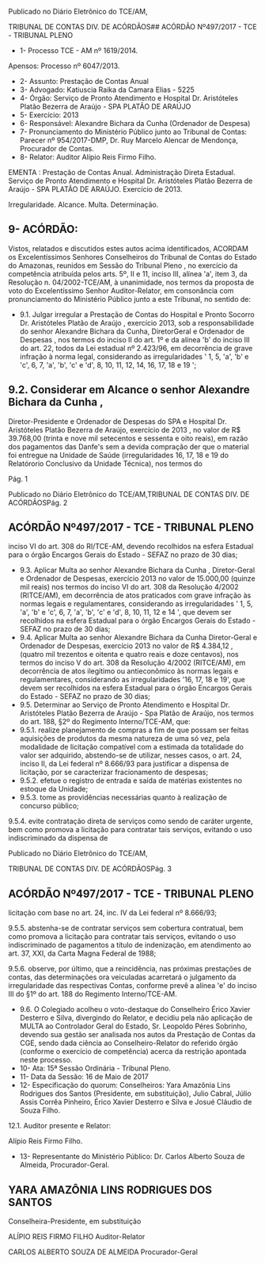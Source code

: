 Publicado  no  Diário Eletrônico do TCE/AM,

TRIBUNAL DE CONTAS DIV. DE  ACÓRDÃOS## ACÓRDÃO Nº497/2017 - TCE - TRIBUNAL PLENO

- 1- Processo TCE - AM nº 1619/2014.

Apensos: Processo nº  6047/2013.

- 2- Assunto: Prestação de Contas Anual
- 3- Advogado: Katiuscia Raika da Camara Elias - 5225
- 4- Órgão: Serviço  de  Pronto  Atendimento  e  Hospital  Dr.  Aristóteles  Platão  Bezerra  de Araújo - SPA PLATÃO DE ARAÚJO
- 5- Exercício: 2013
- 6- Responsável: Alexandre Bichara da Cunha (Ordenador de Despesa)
- 7- Pronunciamento  do Ministério  Público  junto  ao Tribunal  de Contas: Parecer  nº 954/2017-DMP, Dr. Ruy Marcelo Alencar de Mendonça, Procurador de Contas.
- 8- Relator: Auditor Alípio Reis Firmo Filho.

EMENTA : Prestação de Contas Anual. Administração  Direta  Estadual.  Serviço  de  Pronto Atendimento e Hospital Dr. Aristóteles Platão Bezerra  de  Araújo  -  SPA  PLATÃO  DE  ARAÚJO. Exercício de 2013.

Irregularidade. Alcance. Multa. Determinação.

## 9- ACÓRDÃO:

Vistos, relatados e discutidos estes autos acima identificados, ACORDAM os Excelentíssimos Senhores Conselheiros do Tribunal de Contas do Estado do Amazonas, reunidos em Sessão do Tribunal Pleno , no exercício da competência atribuída pelos arts. 5º, II e 11, inciso III, alínea 'a', item 3, da Resolução n. 04/2002-TCE/AM, à unanimidade, nos termos da proposta de voto do Excelentíssimo Senhor Auditor-Relator, em consonância com pronunciamento do Ministério Público junto a este Tribunal, no sentido de:

- 9.1. Julgar irregular a Prestação de Contas do Hospital e Pronto Socorro Dr. Aristóteles Platão de Araújo , exercício 2013, sob a responsabilidade  do  senhor Alexandre  Bichara  da  Cunha, DiretorGeral e Ordenador de Despesas , nos termos do inciso II do art. 1º e da alínea 'b' do inciso III do art. 22, todos da Lei estadual nº 2.423/96, em  decorrência  de  grave  infração  à  norma  legal,  considerando  as irregularidades ' 1, 5, 'a', 'b' e 'c', 6, 7, 'a', 'b', 'c' e 'd', 8, 10, 11, 12, 14, 16, 17, 18 e 19 ';

## 9.2. Considerar  em  Alcance o  senhor Alexandre  Bichara  da  Cunha ,

Diretor-Presidente  e  Ordenador  de  Despesas  do  SPA  e  Hospital  Dr. Aristóteles Platão Bezerra de  Araújo, exercício de 2013 , no valor de R$ 39.768,00 (trinta e nove mil setecentos e sessenta e oito reais), em razão dos pagamentos das Danfe's sem a devida compração der que o material foi entregue na Unidade de Saúde (irregularidades 16, 17, 18 e 19 do  Relatórorio  Conclusivo  da  Unidade  Técnica),  nos  termos  do

Pág. 1

Publicado  no  Diário Eletrônico do TCE/AM,TRIBUNAL DE CONTAS DIV. DE  ACÓRDÃOSPág. 2

## ACÓRDÃO Nº497/2017 - TCE - TRIBUNAL PLENO

inciso  VI  do  art.  308  do  RI/TCE-AM,  devendo  recolhidos  na  esfera Estadual para o órgão Encargos Gerais do Estado - SEFAZ no prazo de 30 dias;

- 9.3. Aplicar Multa ao senhor Alexandre Bichara da Cunha ,  Diretor-Geral e  Ordenador  de  Despesas,  exercício  2013 no  valor de 15.000,00 (quinze  mil  reais)  nos  termos  do  inciso  VI  do  art.  308  da  Resolução 4/2002  (RITCE/AM),  em  decorrência  de  atos  praticados  com  grave infração às normas legais e regulamentares, considerando as irregularidades ' 1, 5, 'a', 'b' e 'c', 6, 7, 'a', 'b', 'c' e 'd', 8, 10, 11, 12 e 14 ',   que  devem ser recolhidos na esfera Estadual para o órgão Encargos Gerais do Estado - SEFAZ no prazo de 30 dias;
- 9.4. Aplicar Multa ao senhor Alexandre Bichara da Cunha Diretor-Geral e Ordenador  de  Despesas,  exercício  2013 no  valor  de R$ 4.384,12 , (quatro  mil  trezentos  e  oitenta  e  quatro  reais  e  doze  centavos),  nos termos  do  inciso  V  do  art.  308  da Resolução  4/2002  (RITCE/AM),  em decorrência  de  atos  ilegítimo  ou  antieconômico  às  normas  legais  e regulamentares, considerando as irregularidades '16, 17, 18 e 19', que devem ser recolhidos na esfera Estadual para o órgão Encargos Gerais do Estado - SEFAZ no prazo de 30 dias;
- 9.5. Determinar ao Serviço de Pronto Atendimento e Hospital Dr. Aristóteles Platão Bezerra de Araújo - Spa Platão de Araújo, nos termos do art. 188, §2º do Regimento Interno/TCE-AM, que:
- 9.5.1.  realize  planejamento de  compras a fim de que possam ser feitas aquisições de produtos da mesma natureza de uma só vez, pela modalidade de licitação compatível com a estimada da totalidade do valor ser adquirido, abstendo-se de utilizar, nesses casos, o art. 24, inciso II, da Lei federal nº 8.666/93  para justificar a  dispensa  de  licitação,  por  se caracterizar fracionamento de despesas;
- 9.5.2.  efetue  o  registro  de  entrada  e  saída  de  matérias existentes no estoque da Unidade;
- 9.5.3.  tome  as  providências  necessárias  quanto  à  realização  de concurso público;

9.5.4.  evite  contratação direta de serviços como sendo de caráter urgente, bem como promova a licitação para contratar tais serviços,  evitando  o  uso  indiscriminado  da  dispensa  de

Publicado  no  Diário Eletrônico do TCE/AM,

TRIBUNAL DE CONTAS DIV. DE  ACÓRDÃOSPág. 3

## ACÓRDÃO Nº497/2017 - TCE - TRIBUNAL PLENO

licitação  com  base  no  art.  24,  inc.  IV  da  Lei  federal  nº 8.666/93;

9.5.5.  abstenha-se de contratar serviços sem cobertura contratual, bem como promova a licitação para contratar tais serviços, evitando  o  uso  indiscriminado  de  pagamentos  a  título  de indenização,  em  atendimento  ao  art.  37,  XXI,  da  Carta Magna Federal de 1988;

9.5.6.  observe, por último, que  a  reincidência, nas  próximas prestações  de  contas,  das  determinações  ora  veiculadas acarretará  o  julgamento  da  irregularidade  das  respectivas Contas, conforme prevê a alínea 'e' do inciso III do §1º do art. 188 do Regimento Interno/TCE-AM.

- 9.6. O Colegiado  acolheu  o voto-destaque  do  Conselheiro  Érico  Xavier Desterro e Silva, divergindo do Relator, e decidiu pela não aplicação de MULTA ao Controlador Geral do Estado, Sr. Leopoldo Péres Sobrinho, devendo sua gestão ser analisada nos autos da Prestação de Contas da CGE,  sendo  dada  ciência  ao  Conselheiro-Relator  do  referido  órgão (conforme  o  exercício  de  competência)  acerca  da  restrição  apontada neste processo.
- 10-  Ata: 15ª Sessão Ordinária - Tribunal Pleno.
- 11-  Data da Sessão: 16 de Maio de 2017
- 12-  Especificação  do  quorum: Conselheiros: Yara  Amazônia  Lins  Rodrigues  dos Santos (Presidente, em substituição), Julio Cabral, Júlio  Assis Corrêa Pinheiro, Érico Xavier Desterro e Silva e Josué Cláudio de Souza Filho.

12.1. Auditor presente e Relator:

Alípio Reis Firmo Filho.

- 13-  Representante do Ministério Público: Dr. Carlos Alberto Souza de Almeida, Procurador-Geral.

## YARA AMAZÔNIA LINS RODRIGUES DOS SANTOS

Conselheira-Presidente, em substituição

ALÍPIO REIS FIRMO FILHO Auditor-Relator

CARLOS ALBERTO SOUZA DE ALMEIDA Procurador-Geral